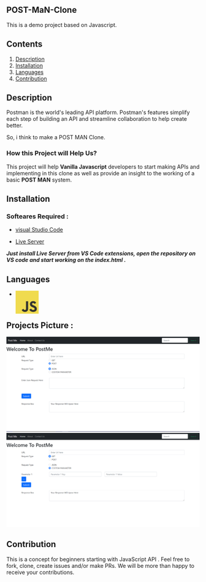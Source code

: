 ## **POST-MaN-Clone**
This is a demo project based on Javascript.

## **Contents**

1. [Description](#Description)
0. [Installation](#Installation)
0. [Languages](#Languages)
0. [Contribution](#Contribution)

## **Description**
Postman is the world's leading API platform. Postman's features simplify each step of building an API and streamline collaboration to help create better.
 
 So, i think to make a POST MAN Clone.

### How this Project will Help Us?
This project will help **Vanilla Javascript** developers to start making APIs and implementing in this clone as well as provide an insight to the working of a basic **POST MAN** system.

## **Installation**
### Softeares Required :

- [visual Studio Code](https://code.visualstudio.com/download)

- [Live Server](https://marketplace.visualstudio.com/items?itemName=ritwickdey.LiveServer)


___Just install Live Server from VS Code extensions, open the repository on VS code and start working on the index.html .___

## **Languages**

- <img align="left" alt="C++" width="60px" src="https://raw.githubusercontent.com/github/explore/80688e429a7d4ef2fca1e82350fe8e3517d3494d/topics/javascript/javascript.png" />
<br>


## **Projects Picture :**
 <img alt="POSTONE" src="POSTONE.png" />
 <img alt="POSTTWO" src="POSTTWO.png" />
<br>

## **Contribution**
This is a concept for beginners starting with JavaScript API . Feel free to fork, clone, create issues and/or make PRs. We will be more than happy to receive your contributions.

